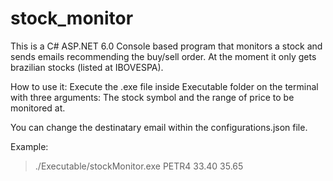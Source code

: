 # stock_monitor

This is a C# ASP.NET 6.0 Console based program that monitors a stock and sends emails recommending the buy/sell order.
At the moment it only gets brazilian stocks (listed at IBOVESPA).

How to use it: 
Execute the .exe file inside Executable folder on the terminal with three arguments: The stock symbol and the range of price to be monitored at.

You can change the destinatary email within the configurations.json file.

Example:
> ./Executable/stockMonitor.exe PETR4 33.40 35.65
